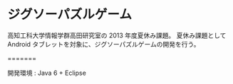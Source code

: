 ﻿ジグソーパズルゲーム
====================

高知工科大学情報学群高田研究室の 2013 年度夏休み課題。
夏休み課題として Android タブレットを対象に、ジグソーパズルゲームの開発を行う。

=======

開発環境
: Java 6 + Eclipse

 